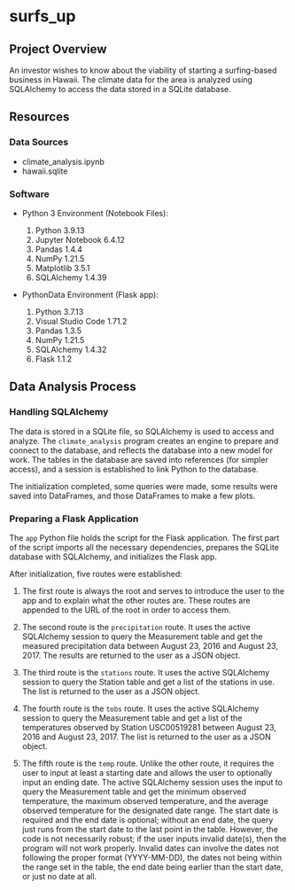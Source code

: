 # surfs_up

## Project Overview
An investor wishes to know about the viability of starting a surfing-based business in Hawaii. The climate data for the area is analyzed using SQLAlchemy to access the data stored in a SQLite database.

## Resources

### Data Sources

- climate_analysis.ipynb
- hawaii.sqlite

### Software

- Python 3 Environment (Notebook Files):

    1. Python 3.9.13
    2. Jupyter Notebook 6.4.12
    3. Pandas 1.4.4
    4. NumPy 1.21.5
    5. Matplotlib 3.5.1
    6. SQLAlchemy 1.4.39

- PythonData Environment (Flask app):

    1. Python 3.7.13
    2. Visual Studio Code 1.71.2
    3. Pandas 1.3.5
    4. NumPy 1.21.5
    5. SQLAlchemy 1.4.32
    6. Flask 1.1.2

## Data Analysis Process

### Handling SQLAlchemy
The data is stored in a SQLite file, so SQLAlchemy is used to access and analyze. The `climate_analysis` program creates an engine to prepare and connect to the database, and reflects the database into a new model for work. The tables in the database are saved into references (for simpler access), and a session is established to link Python to the database.

The initialization completed, some queries were made, some results were saved into DataFrames, and those DataFrames to make a few plots.

### Preparing a Flask Application
The `app` Python file holds the script for the Flask application. The first part of the script imports all the necessary dependencies, prepares the SQLite database with SQLAlchemy, and initializes the Flask app.

After initialization, five routes were established:

1. The first route is always the root and serves to introduce the user to the app and to explain what the other routes are. These routes are appended to the URL of the root in order to access them.

2. The second route is the `precipitation` route. It uses the active SQLAlchemy session to query the Measurement table and get the measured precipitation data between August 23, 2016 and August 23, 2017. The results are returned to the user as a JSON object.

3. The third route is the `stations` route. It uses the active SQLAlchemy session to query the Station table and get a list of the stations in use. The list is returned to the user as a JSON object.

4. The fourth route is the `tobs` route. It uses the active SQLAlchemy session to query the Measurement table and get a list of the temperatures observed by Station USC00519281 between August 23, 2016 and August 23, 2017. The list is returned to the user as a JSON object.

5. The fifth route is the `temp` route. Unlike the other route, it requires the user to input at least a starting date and allows the user to optionally input an ending date. The active SQLAlchemy session uses the input to query the Measurement table and get the minimum observed temperature, the maximum observed temperature, and the average observed temperature for the designated date range. The start date is required and the end date is optional; without an end date, the query just runs from the start date to the last point in the table. However, the code is not necessarily robust; if the user inputs invalid date(s), then the program will not work properly. Invalid dates can involve the dates not following the proper format (YYYY-MM-DD), the dates not being within the range set in the table, the end date being earlier than the start date, or just no date at all.